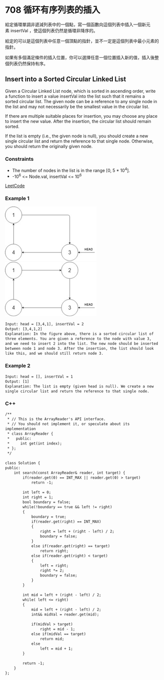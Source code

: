 # 708 循环有序列表的插入

給定循環單調非遞減列表中的一個點，寫一個函數向這個列表中插入一個新元素 insertVal ，使這個列表仍然是循環非降序的。

給定的可以是這個列表中任意一個頂點的指針，並不一定是這個列表中最小元素的指針。

如果有多個滿足條件的插入位置，你可以選擇任意一個位置插入新的值，插入後整個列表仍然保持有序。


## Insert into a Sorted Circular Linked List

Given a Circular Linked List node, which is sorted in ascending order, write a function to insert a value insertVal into the list such that it remains a sorted circular list. The given node can be a reference to any single node in the list and may not necessarily be the smallest value in the circular list.

If there are multiple suitable places for insertion, you may choose any place to insert the new value. After the insertion, the circular list should remain sorted.

If the list is empty (i.e., the given node is null), you should create a new single circular list and return the reference to that single node. Otherwise, you should return the originally given node.

### Constraints

* The number of nodes in the list is in the range [0, 5 * 10<sup>4</sup>].
* -10<sup>6</sup> <= Node.val, insertVal <= 10<sup>6</sup>



[LeetCode](https://leetcode-cn.com/problems/insert-into-a-sorted-circular-linked-list/)


### Example 1

<img src = "img/708_1.jpg" width = "300"/>
<img src = "img/708_2.jpg" width = "300"/>

```
Input: head = [3,4,1], insertVal = 2
Output: [3,4,1,2]
Explanation: In the figure above, there is a sorted circular list of three elements. You are given a reference to the node with value 3, and we need to insert 2 into the list. The new node should be inserted between node 1 and node 3. After the insertion, the list should look like this, and we should still return node 3.
```

### Example 2

```
Input: head = [], insertVal = 1
Output: [1]
Explanation: The list is empty (given head is null). We create a new single circular list and return the reference to that single node.
```

### C++ 

```
/**
 * // This is the ArrayReader's API interface.
 * // You should not implement it, or speculate about its implementation
 * class ArrayReader {
 *   public:
 *     int get(int index);
 * };
 */

class Solution {
public:
    int search(const ArrayReader& reader, int target) {
        if(reader.get(0) == INT_MAX || reader.get(0) > target)
            return -1;

        int left = 0;
        int right = 1;
        bool boundary = false;
        while(!boundary == true && left != right)
        {
            boundary = true;
            if(reader.get(right) == INT_MAX)
            {
                right = left + (right - left) / 2;
                boundary = false;
            }    
            else if(reader.get(right) == target)
                return right;
            else if(reader.get(right) < target)
            {    
                left = right;
                right *= 2;
                boundary = false;
            }           
        }

        int mid = left + (right - left) / 2;
        while( left <= right)
        {
            mid = left + (right - left) / 2;
            int&& midVal = reader.get(mid);

            if(midVal > target)
                right = mid - 1;
            else if(midVal == target)
                return mid;
            else
                left = mid + 1;
        }

        return -1;
    }
};
```
